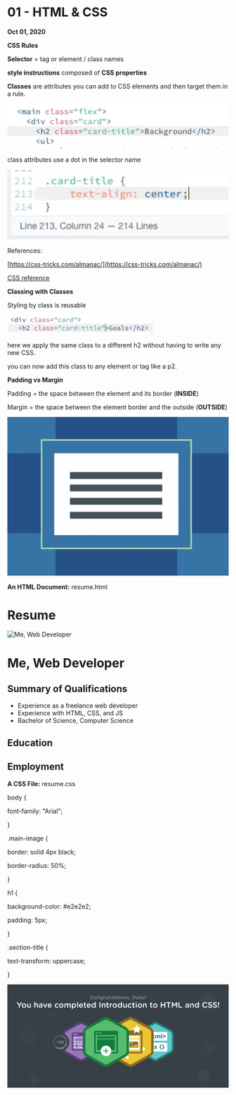 # 01 - HTML & CSS

**Oct 01, 2020**

**CSS Rules**

**Selector** = tag or element / class names

**style instructions** composed of **CSS properties**

**Classes** are attributes you can add to CSS elements and then target them in a rule.

![01%20-%20HTML%20&%20CSS%20a697737a158f406e8015837891a6827e/Untitled.png](01%20-%20HTML%20&%20CSS%20a697737a158f406e8015837891a6827e/Untitled.png)

class attributes use a dot in the selector name

![01%20-%20HTML%20&%20CSS%20a697737a158f406e8015837891a6827e/Untitled%201.png](01%20-%20HTML%20&%20CSS%20a697737a158f406e8015837891a6827e/Untitled%201.png)

References:

[https://css-tricks.com/almanac/](https://css-tricks.com/almanac/)

[CSS reference](https://developer.mozilla.org/en-US/docs/Web/CSS/Reference)

**Classing with Classes**

Styling by class is reusable

![01%20-%20HTML%20&%20CSS%20a697737a158f406e8015837891a6827e/Screenshot_from_2020-10-02_22-39-17.png](01%20-%20HTML%20&%20CSS%20a697737a158f406e8015837891a6827e/Screenshot_from_2020-10-02_22-39-17.png)

here we apply the same class to a different h2 without having to write any new CSS.

you can now add this class to any element or tag like a p2.

**Padding vs Margin**

Padding = the space between the element and its border (**INSIDE**)

Margin = the space between the element border and the outside (**OUTSIDE**)

![01%20-%20HTML%20&%20CSS%20a697737a158f406e8015837891a6827e/Screenshot_from_2020-10-02_22-42-06.png](01%20-%20HTML%20&%20CSS%20a697737a158f406e8015837891a6827e/Screenshot_from_2020-10-02_22-42-06.png)

**An HTML Document:** resume.html

<!DOCTYPE html>

<html>

<head>

<title>My Resume</title>

<link rel="stylesheet" href="resume.css">

</head>

<body>

<h1>Resume</h1>

<img src="[https://placeimg.com/200/200/tech](https://placeimg.com/200/200/tech)" alt="Me, Web Developer" class="main-image">

<h1>Me, Web Developer</h1>

<h2 class="section-title">Summary of Qualifications</h2>

<ul>

<li>Experience as a freelance web developer</li>

<li>Experience with HTML, CSS, and JS</li>

<li>Bachelor of Science, Computer Science</li>

</ul>

<h2 class="section-title">Education</h2>

<h2 class="section-title">Employment</h2>

</body>

<html>

**A CSS File:** resume.css

body {

font-family: "Arial";

}

.main-image {

border: solid 4px black;

border-radius: 50%;

}

h1 {

background-color: #e2e2e2;

padding: 5px;

}

.section-title {

text-transform: uppercase;

}

![01%20-%20HTML%20&%20CSS%20a697737a158f406e8015837891a6827e/Screenshot_from_2020-10-03_15-38-09.png](01%20-%20HTML%20&%20CSS%20a697737a158f406e8015837891a6827e/Screenshot_from_2020-10-03_15-38-09.png)